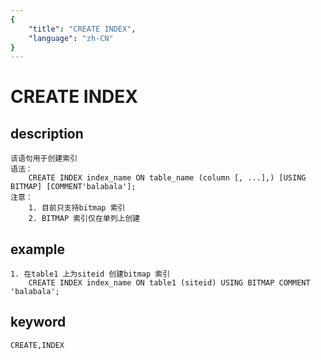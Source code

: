 ```yaml
---
{
    "title": "CREATE INDEX",
    "language": "zh-CN"
}
---
```


<!-- 
Licensed to the Apache Software Foundation (ASF) under one
or more contributor license agreements.  See the NOTICE file
distributed with this work for additional information
regarding copyright ownership.  The ASF licenses this file
to you under the Apache License, Version 2.0 (the
"License"); you may not use this file except in compliance
with the License.  You may obtain a copy of the License at

  http://www.apache.org/licenses/LICENSE-2.0

Unless required by applicable law or agreed to in writing,
software distributed under the License is distributed on an
"AS IS" BASIS, WITHOUT WARRANTIES OR CONDITIONS OF ANY
KIND, either express or implied.  See the License for the
specific language governing permissions and limitations
under the License.
-->

# CREATE INDEX

## description

    该语句用于创建索引
    语法：
        CREATE INDEX index_name ON table_name (column [, ...],) [USING BITMAP] [COMMENT'balabala'];
    注意：
        1. 目前只支持bitmap 索引
        2. BITMAP 索引仅在单列上创建

## example

    1. 在table1 上为siteid 创建bitmap 索引
        CREATE INDEX index_name ON table1 (siteid) USING BITMAP COMMENT 'balabala';

## keyword

    CREATE,INDEX
